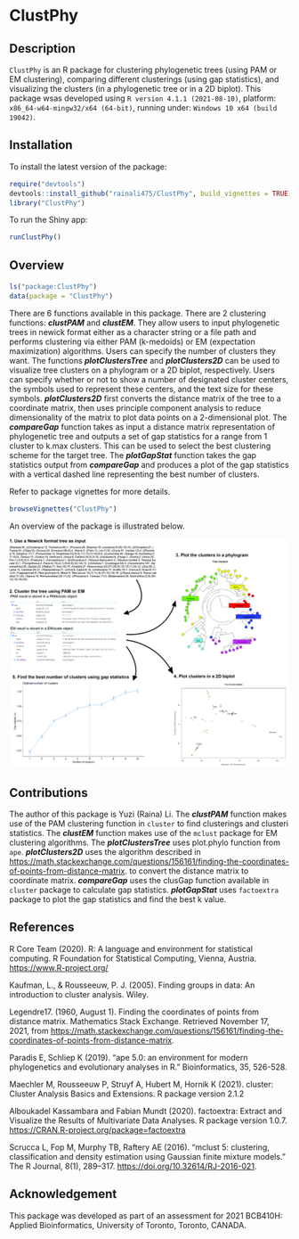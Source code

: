
<!-- README.md is generated from README.Rmd. Please edit that file -->

# ClustPhy

<!-- badges: start -->
<!-- badges: end -->

## Description

`ClustPhy` is an R package for clustering phylogenetic trees (using PAM
or EM clustering), comparing different clusterings (using gap
statistics), and visualizing the clusters (in a phylogenetic tree or in
a 2D biplot). This package wsas developed using
`R version 4.1.1 (2021-08-10)`, platform:
`x86_64-w64-mingw32/x64 (64-bit)`, running under:
`Windows 10 x64 (build 19042)`.

## Installation

To install the latest version of the package:

``` r
require("devtools")
devtools::install_github("rainali475/ClustPhy", build_vignettes = TRUE)
library("ClustPhy")
```

To run the Shiny app:

``` r
runClustPhy()
```

## Overview

``` r
ls("package:ClustPhy")
data(package = "ClustPhy")
```

There are 6 functions available in this package. There are 2 clustering
functions: ***clustPAM*** and ***clustEM***. They allow users to input
phylogenetic trees in newick format either as a character string or a
file path and performs clustering via either PAM (k-medoids) or EM
(expectation maximization) algorithms. Users can specify the number of
clusters they want. The functions ***plotClustersTree*** and
***plotClusters2D*** can be used to visualize tree clusters on a
phylogram or a 2D biplot, respectively. Users can specify whether or not
to show a number of designated cluster centers, the symbols used to
represent these centers, and the text size for these symbols.
***plotClusters2D*** first converts the distance matrix of the tree to a
coordinate matrix, then uses principle component analysis to reduce
dimensionality of the matrix to plot data points on a 2-dimensional
plot. The ***compareGap*** function takes as input a distance matrix
representation of phylogenetic tree and outputs a set of gap statistics
for a range from 1 cluster to k.max clusters. This can be used to select
the best clustering scheme for the target tree. The ***plotGapStat***
function takes the gap statistics output from ***compareGap*** and
produces a plot of the gap statistics with a vertical dashed line
representing the best number of clusters.

Refer to package vignettes for more details.

``` r
browseVignettes("ClustPhy")
```

An overview of the package is illustrated below.

![](./inst/extdata/clustphy_overview.jpg)

## Contributions

The author of this package is Yuzi (Raina) Li. The ***clustPAM***
function makes use of the PAM clustering function in `cluster` to find
clusterings and clusteri statistics. The ***clustEM*** function makes
use of the `mclust` package for EM clustering algorithms. The
***plotClustersTree*** uses plot.phylo function from `ape`.
***plotClusters2D*** uses the algorithm described in
<https://math.stackexchange.com/questions/156161/finding-the-coordinates-of-points-from-distance-matrix>.
to convert the distance matrix to coordinate matrix. ***compareGap***
uses the clusGap function available in `cluster` package to calculate
gap statistics. ***plotGapStat*** uses `factoextra` package to plot the
gap statistics and find the best k value.

## References

R Core Team (2020). R: A language and environment for statistical
computing. R Foundation for Statistical Computing, Vienna, Austria.
<https://www.R-project.org/>

Kaufman, L., & Rousseeuw, P. J. (2005). Finding groups in data: An
introduction to cluster analysis. Wiley.

Legendre17. (1960, August 1). Finding the coordinates of points from
distance matrix. Mathematics Stack Exchange. Retrieved November 17,
2021, from
<https://math.stackexchange.com/questions/156161/finding-the-coordinates-of-points-from-distance-matrix>.

Paradis E, Schliep K (2019). “ape 5.0: an environment for modern
phylogenetics and evolutionary analyses in R.” Bioinformatics, 35,
526-528.

Maechler M, Rousseeuw P, Struyf A, Hubert M, Hornik K (2021). cluster:
Cluster Analysis Basics and Extensions. R package version 2.1.2

Alboukadel Kassambara and Fabian Mundt (2020). factoextra: Extract and
Visualize the Results of Multivariate Data Analyses. R package version
1.0.7. <https://CRAN.R-project.org/package=factoextra>

Scrucca L, Fop M, Murphy TB, Raftery AE (2016). “mclust 5: clustering,
classification and density estimation using Gaussian finite mixture
models.” The R Journal, 8(1), 289–317.
<https://doi.org/10.32614/RJ-2016-021>.

## Acknowledgement

This package was developed as part of an assessment for 2021 BCB410H:
Applied Bioinformatics, University of Toronto, Toronto, CANADA.
